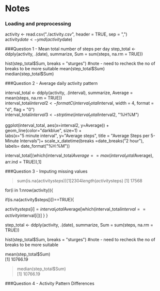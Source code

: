 # Notes
### Loading and preprocessing

 activity <- read.csv("./activity.csv", header = TRUE, sep = ",")  
 activity$date <- ymd(activity$date)  
 
 ###Question 1  - Mean total number of steps per day
step_total <-  ddply(activity, .(date), summarize, Sum = sum(steps, na.rm = TRUE))  
 
 hist(step_total$Sum, breaks = "sturges") #note - need to recheck the no of breaks to be more suitable  
 mean(step_total$Sum)  
 median(step_total$Sum)  


   
###Question 2  - Average daily activity pattern

interval_total <- ddply(activity, .(interval), summarize, Average = mean(steps, na.rm = TRUE))  
interval_total$interval2 <- formatC(interval_total$interval, width = 4, format = "d", flag = "0")  
 interval_total$interval3 <- strptime(interval_total$interval2, "%H%M")  
 
 ggplot(interval_total, aes(x=interval2, y=Average)) +   
        geom_line(color="darkblue", size=1) +  
labs(x="5 minute interval", y="Average steps", title = "Average Steps per 5-Minute Intervals")+
scale_x_datetime(breaks =date_breaks("2 hour"), labels= date_format("%H:%M"))

interval_total[(which(interval_total$Average == max(interval_total$Average), arr.ind = TRUE)),1]


###Question 3  - Imputing missing values
> sum(is.na(activity$steps))
[1] 2304
> length(activity$steps)
[1] 17568



for(i in 1:nrow(activity)){

if(is.na(activity$steps[i])==TRUE){

activity$steps[i]=interval_total$Average[which(interval_total$interval==activity$interval[i])]
}
}


step_total <-  ddply(activity, .(date), summarize, Sum = sum(steps, na.rm = TRUE))  

hist(step_total$Sum, breaks = "sturges") #note - need to recheck the no of breaks to be more suitable 


mean(step_total$Sum)  
[1] 10766.19
>  median(step_total$Sum)  
[1] 10766.19

###Question 4  - Activity Pattern Differences













 
